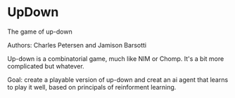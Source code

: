 # UpDown
The game of up-down

Authors: Charles Petersen and Jamison Barsotti

Up-down is a combinatorial game, much like NIM or Chomp. It's a bit more complicated but whatever.

Goal: create a playable version of up-down and creat an ai agent that learns to play it well, based on principals of reinforment learning.
